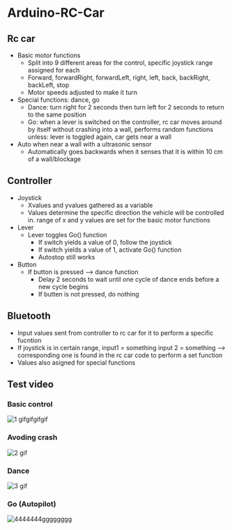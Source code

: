 # Arduino-RC-Car
## Rc car
* Basic motor functions
    *  Split into 9 different areas for the control, specific joystick range assigned for each
    *  Forward, forwardRight, forwardLeft, right, left, back, backRight, backLeft, stop
    *  Motor speeds adjusted to make it turn
* Special functions:  dance, go
    * Dance: turn right for 2 seconds then turn left for 2 seconds to return to the same position
    * Go: when a lever is switched on the controller, rc car moves around by itself without crashing into a wall, performs random functions unless: lever is toggled again, car gets near a wall
* Auto when near a wall with a ultrasonic sensor
    * Automatically goes backwards when it senses that it is within 10 cm of a wall/blockage


## Controller
* Joystick
    * Xvalues and yvalues gathered as a variable
    * Values determine the specific direction the vehicle will be controlled in. range of x and y values are set for the basic motor functions
* Lever
    * Lever toggles Go() function
       * If switch yields a value of 0, follow the joystick
       * If switch yields a value of 1, activate Go() function
       * Autostop still works
* Button
    * If button is pressed --> dance function
       * Delay 2 seconds to wait until one cycle of dance ends before a new cycle begins
       * If butten is not pressed, do nothing


## Bluetooth
* Input values sent from controller to rc car for it to perform a specific fucntion
* If joystick is in certain range, input1 = something input 2 = something --> corresponding one is found in the rc car code to perform a set function
* Values also asigned for special functions

## Test video
### Basic control  
![1 gifgifgifgif](https://user-images.githubusercontent.com/47979979/196147836-0ba2c617-93f8-49d0-898f-80fa639ae6bf.gif)


### Avoding crash  
![2 gif](https://user-images.githubusercontent.com/47979979/196149101-cebd481a-ef3c-451c-b307-4529b8221acd.gif)


### Dance    
![3 gif](https://user-images.githubusercontent.com/47979979/196149141-4cac788a-dc9b-4ecd-9626-9ada13f30c2e.gif)


### Go (Autopilot)    
![4444444gggggggg](https://user-images.githubusercontent.com/47979979/196151047-6fd3e176-d2c4-4339-9c4f-1d1da16cda4e.gif)
